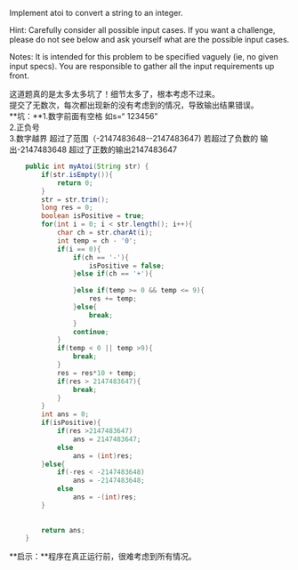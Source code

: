 Implement atoi to convert a string to an integer.

Hint: Carefully consider all possible input cases. If you want a challenge, please do not see below and ask yourself what are the possible input cases.

Notes: It is intended for this problem to be specified vaguely (ie, no given input specs). You are responsible to gather all the input requirements up front.
</br>

这道题真的是太多太多坑了！细节太多了，根本考虑不过来。</br>
提交了无数次，每次都出现新的没有考虑到的情况，导致输出结果错误。</br>
**坑：**1.数字前面有空格 如s=“    123456”</br>
2.正负号</br>
3.数字越界 超过了范围（-2147483648--2147483647) 若超过了负数的 输出-2147483648  超过了正数的输出2147483647</br>
```java
    public int myAtoi(String str) {
    	if(str.isEmpty()){
    		return 0;
    	}
    	str = str.trim();
    	long res = 0;
    	boolean isPositive = true;
    	for(int i = 0; i < str.length(); i++){
    		char ch = str.charAt(i);
    		int temp = ch - '0';
    		if(i == 0){
    			if(ch == '-'){
    				isPositive = false;
    			}else if(ch == '+'){
    				
    			}else if(temp >= 0 && temp <= 9){
    				res += temp;
    			}else{
    				break;
    			}
    			continue;
    		}
    		if(temp < 0 || temp >9){
    			break;
    		}
    		res = res*10 + temp;
    		if(res > 2147483647){
    			break;
    		}
    	}
    	int ans = 0; 
    	if(isPositive){
    		if(res >2147483647)
    			ans = 2147483647;
    		else 
    			ans = (int)res;
    	}else{
    		if(-res < -2147483648)
    			ans = -2147483648;
    		else 
    			ans = -(int)res;
    	}
    	
    	
    	return ans;
    }
```
**启示：**程序在真正运行前，很难考虑到所有情况。
